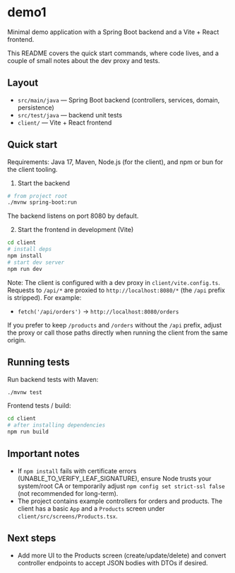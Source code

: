 # demo1

Minimal demo application with a Spring Boot backend and a Vite + React frontend.

This README covers the quick start commands, where code lives, and a couple of small notes about the dev proxy and tests.

## Layout

- `src/main/java` — Spring Boot backend (controllers, services, domain, persistence)
- `src/test/java` — backend unit tests
- `client/` — Vite + React frontend

## Quick start

Requirements: Java 17, Maven, Node.js (for the client), and npm or bun for the client tooling.

1) Start the backend

```bash
# from project root
./mvnw spring-boot:run
```

The backend listens on port 8080 by default.

2) Start the frontend in development (Vite)

```bash
cd client
# install deps
npm install
# start dev server
npm run dev
```

Note: The client is configured with a dev proxy in `client/vite.config.ts`. Requests to `/api/*` are proxied to `http://localhost:8080/*` (the `/api` prefix is stripped). For example:

- `fetch('/api/orders')` -> `http://localhost:8080/orders`

If you prefer to keep `/products` and `/orders` without the `/api` prefix, adjust the proxy or call those paths directly when running the client from the same origin.

## Running tests

Run backend tests with Maven:

```bash
./mvnw test
```

Frontend tests / build:

```bash
cd client
# after installing dependencies
npm run build
```

## Important notes
- If `npm install` fails with certificate errors (UNABLE_TO_VERIFY_LEAF_SIGNATURE), ensure Node trusts your system/root CA or temporarily adjust `npm config set strict-ssl false` (not recommended for long-term).
- The project contains example controllers for orders and products. The client has a basic `App` and a `Products` screen under `client/src/screens/Products.tsx`.

## Next steps
- Add more UI to the Products screen (create/update/delete) and convert controller endpoints to accept JSON bodies with DTOs if desired.